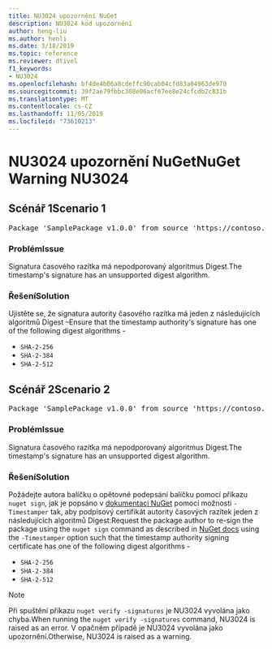```yaml
---
title: NU3024 upozornění NuGet
description: NU3024 kód upozornění
author: heng-liu
ms.author: henli
ms.date: 3/18/2019
ms.topic: reference
ms.reviewer: dtivel
f1_keywords:
- NU3024
ms.openlocfilehash: bf4de4b06a8cdeffc90cab04cfd83a04963de970
ms.sourcegitcommit: 39f2ae79fbbc308e06acf67ee8e24cfcdb2c831b
ms.translationtype: MT
ms.contentlocale: cs-CZ
ms.lasthandoff: 11/05/2019
ms.locfileid: "73610213"
---
```

# <a name="nuget-warning-nu3024"></a><span data-ttu-id="d12fb-103">NU3024 upozornění NuGet</span><span class="sxs-lookup"><span data-stu-id="d12fb-103">NuGet Warning NU3024</span></span>

## <a name="scenario-1"></a><span data-ttu-id="d12fb-104">Scénář 1</span><span class="sxs-lookup"><span data-stu-id="d12fb-104">Scenario 1</span></span>

<pre>Package 'SamplePackage v1.0.0' from source 'https://contoso.com/index.json': The timestamp signature has an unsupported digest algorithm. The following algorithms are supported: : SHA-2-256, SHA-2-384, SHA-2-512.</pre>

### <a name="issue"></a><span data-ttu-id="d12fb-105">Problém</span><span class="sxs-lookup"><span data-stu-id="d12fb-105">Issue</span></span>

<span data-ttu-id="d12fb-106">Signatura časového razítka má nepodporovaný algoritmus Digest.</span><span class="sxs-lookup"><span data-stu-id="d12fb-106">The timestamp's signature has an unsupported digest algorithm.</span></span>


### <a name="solution"></a><span data-ttu-id="d12fb-107">Řešení</span><span class="sxs-lookup"><span data-stu-id="d12fb-107">Solution</span></span>

<span data-ttu-id="d12fb-108">Ujistěte se, že signatura autority časového razítka má jeden z následujících algoritmů Digest –</span><span class="sxs-lookup"><span data-stu-id="d12fb-108">Ensure that the timestamp authority's signature has one of the following digest algorithms -</span></span> 
* `SHA-2-256`
* `SHA-2-384`
* `SHA-2-512`



## <a name="scenario-2"></a><span data-ttu-id="d12fb-109">Scénář 2</span><span class="sxs-lookup"><span data-stu-id="d12fb-109">Scenario 2</span></span>

<pre>Package 'SamplePackage v1.0.0' from source 'https://contoso.com/index.json': The primary signature's timestamp signature has an unsupported digest algorithm.</pre>

### <a name="issue"></a><span data-ttu-id="d12fb-110">Problém</span><span class="sxs-lookup"><span data-stu-id="d12fb-110">Issue</span></span>

<span data-ttu-id="d12fb-111">Signatura časového razítka má nepodporovaný algoritmus Digest.</span><span class="sxs-lookup"><span data-stu-id="d12fb-111">The timestamp's signature has an unsupported digest algorithm.</span></span>


### <a name="solution"></a><span data-ttu-id="d12fb-112">Řešení</span><span class="sxs-lookup"><span data-stu-id="d12fb-112">Solution</span></span>

<span data-ttu-id="d12fb-113">Požádejte autora balíčku o opětovné podepsání balíčku pomocí příkazu `nuget sign`, jak je popsáno v [dokumentaci NuGet](https://docs.microsoft.com/nuget/create-packages/sign-a-package) pomocí možnosti `-Timestamper` tak, aby podpisový certifikát autority časových razítek jeden z následujících algoritmů Digest:</span><span class="sxs-lookup"><span data-stu-id="d12fb-113">Request the package author to re-sign the package using the `nuget sign` command as described in [NuGet docs](https://docs.microsoft.com/nuget/create-packages/sign-a-package) using the `-Timestamper` option such that the timestamp authority signing certificate has one of the following digest algorithms -</span></span>
* `SHA-2-256`
* `SHA-2-384`
* `SHA-2-512`


> [!Note]
> <span data-ttu-id="d12fb-114">Při spuštění příkazu `nuget verify -signatures` je NU3024 vyvolána jako chyba.</span><span class="sxs-lookup"><span data-stu-id="d12fb-114">When running the `nuget verify -signatures` command, NU3024 is raised as an error.</span></span> <span data-ttu-id="d12fb-115">V opačném případě je NU3024 vyvolána jako upozornění.</span><span class="sxs-lookup"><span data-stu-id="d12fb-115">Otherwise, NU3024 is raised as a warning.</span></span>